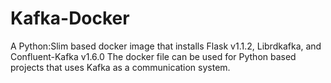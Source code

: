 # Kafka-Docker
A Python:Slim based docker image that installs Flask v1.1.2, Librdkafka, and Confluent-Kafka v1.6.0
The docker file can be used for Python based projects that uses Kafka as a communication system.